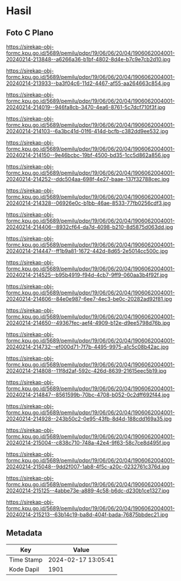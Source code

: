 # Hasil

## Foto C Plano

https://sirekap-obj-formc.kpu.go.id/5689/pemilu/pdpr/19/06/06/20/04/1906062004001-20240214-213848--a6266a36-b1bf-4802-8d4e-b7c9e7cb2d10.jpg

https://sirekap-obj-formc.kpu.go.id/5689/pemilu/pdpr/19/06/06/20/04/1906062004001-20240214-213933--ba3f04c6-11d2-4467-af55-aa264663c854.jpg

https://sirekap-obj-formc.kpu.go.id/5689/pemilu/pdpr/19/06/06/20/04/1906062004001-20240214-214019--946fa8cb-3470-4ea6-8761-5c7dcf710f3f.jpg

https://sirekap-obj-formc.kpu.go.id/5689/pemilu/pdpr/19/06/06/20/04/1906062004001-20240214-214103--6a3bc41d-01f6-414d-bcfb-c382dd9ee532.jpg

https://sirekap-obj-formc.kpu.go.id/5689/pemilu/pdpr/19/06/06/20/04/1906062004001-20240214-214150--9e46bcbc-19bf-4500-bd35-1cc5d862a856.jpg

https://sirekap-obj-formc.kpu.go.id/5689/pemilu/pdpr/19/06/06/20/04/1906062004001-20240214-214252--ddc504aa-698f-4e27-baae-137f32788cec.jpg

https://sirekap-obj-formc.kpu.go.id/5689/pemilu/pdpr/19/06/06/20/04/1906062004001-20240214-214328--06926e0c-b1bb-46ae-8533-77fb0256cdf3.jpg

https://sirekap-obj-formc.kpu.go.id/5689/pemilu/pdpr/19/06/06/20/04/1906062004001-20240214-214406--8932cf64-da7d-4098-b210-8d5875d063dd.jpg

https://sirekap-obj-formc.kpu.go.id/5689/pemilu/pdpr/19/06/06/20/04/1906062004001-20240214-214447--ff1b9a81-1672-442d-8d65-2e5014cc500c.jpg

https://sirekap-obj-formc.kpu.go.id/5689/pemilu/pdpr/19/06/06/20/04/1906062004001-20240214-214525--b95b4919-f94d-4cb7-9ff9-060aa3b4f92f.jpg

https://sirekap-obj-formc.kpu.go.id/5689/pemilu/pdpr/19/06/06/20/04/1906062004001-20240214-214606--84e0e987-6ee7-4ec3-be0c-20282ad92f81.jpg

https://sirekap-obj-formc.kpu.go.id/5689/pemilu/pdpr/19/06/06/20/04/1906062004001-20240214-214650--49367fec-aef4-4909-b12e-d9ee5798d76b.jpg

https://sirekap-obj-formc.kpu.go.id/5689/pemilu/pdpr/19/06/06/20/04/1906062004001-20240214-214732--ef000d71-7f7b-4495-9975-a1c5c08b42ac.jpg

https://sirekap-obj-formc.kpu.go.id/5689/pemilu/pdpr/19/06/06/20/04/1906062004001-20240214-214808--11f8d2af-592c-426d-8639-21615eec5b19.jpg

https://sirekap-obj-formc.kpu.go.id/5689/pemilu/pdpr/19/06/06/20/04/1906062004001-20240214-214847--8561599b-70bc-4708-b052-0c2dff692f44.jpg

https://sirekap-obj-formc.kpu.go.id/5689/pemilu/pdpr/19/06/06/20/04/1906062004001-20240214-214928--243b50c2-0e95-43fb-8d4d-188cdd169a35.jpg

https://sirekap-obj-formc.kpu.go.id/5689/pemilu/pdpr/19/06/06/20/04/1906062004001-20240214-215004--c838c710-748a-42e4-9f63-58c7ce8d495f.jpg

https://sirekap-obj-formc.kpu.go.id/5689/pemilu/pdpr/19/06/06/20/04/1906062004001-20240214-215048--9dd2f007-1ab8-4f5c-a20c-0232761c376d.jpg

https://sirekap-obj-formc.kpu.go.id/5689/pemilu/pdpr/19/06/06/20/04/1906062004001-20240214-215125--4abbe73e-a889-4c58-b6dc-d230b1ce1327.jpg

https://sirekap-obj-formc.kpu.go.id/5689/pemilu/pdpr/19/06/06/20/04/1906062004001-20240214-215213--63b14c19-ba8d-404f-bada-76875bbdec21.jpg


## Metadata

| Key        | Value               |
| ---------- | ------------------- |
| Time Stamp | 2024-02-17 13:05:41 |
| Kode Dapil | 1901                |



